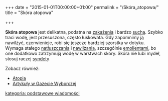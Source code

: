 +++
date = "2015-01-01T00:00:00+01:00"
permalink = "/Skóra_atopowa/"
title = "Skóra atopowa"

+++

**Skóra atopowa** jest delikatna, podatna na [zakażenia](/atopedia/gronkowiec_złocisty "wikilink") i bardzo [sucha](/atopedia/sucha_skóra "wikilink"). Szybko traci wodę, jest przesuszona, często łuskowata. Gdy zapomnimy ją nawilżyć, czerwienieje, robi się jeszcze bardziej szorstka w dotyku. Wymaga stałego [natłuszczania](/atopedia/natłuszczanie "wikilink") i [nawilżania](/atopedia/nawilżanie "wikilink"), szczególnie [emolientami](/atopedia/emolienty "wikilink"), bo one dodatkowo zatrzymują wodę w warstwach skóry. Skóra nie lubi mydeł, stosuj raczej [syndety](/atopedia/syndety "wikilink")

Zobacz również:

-   [Atopia](/atopedia/Atopia "wikilink")
-   [Artykuły w Gazecie Wyborczej](http://info.zdrowie.gazeta.pl/temat/zdrowie/sk%C3%B3ra+atopowa)

[kategoria: podstawowe wiadomości](/atopedia/kategoria:_podstawowe_wiadomości "wikilink")